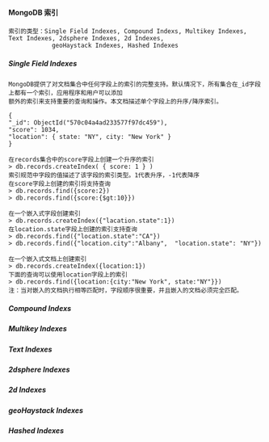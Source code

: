 #### MongoDB 索引
    索引的类型：Single Field Indexes, Compound Indexs, Multikey Indexes, Text Indexes, 2dsphere Indexes, 2d Indexes,
                geoHaystack Indexes, Hashed Indexes
     
##### Single Field Indexes
    MongoDB提供了对文档集合中任何字段上的索引的完整支持。默认情况下，所有集合在_id字段上都有一个索引，应用程序和用户可以添加
    额外的索引来支持重要的查询和操作。本文档描述单个字段上的升序/降序索引。
    
    {
    "_id": ObjectId("570c04a4ad233577f97dc459"),
    "score": 1034,
    "location": { state: "NY", city: "New York" }
    }
    
    在records集合中的score字段上创建一个升序的索引
    > db.records.createIndex( { score: 1 } )
    索引规范中字段的值描述了该字段的索引类型。1代表升序，-1代表降序 
    在score字段上创建的索引将支持查询
    > db.records.find({score:2})
    > db.records.find({score:{$gt:10}})
    
    在一个嵌入式字段创建索引
    > db.records.createIndex({"lacation.state":1})
    在location.state字段上创建的索引支持查询
    > db.records.find({"location.state":"CA"})
    > db.records.find({"location.city":"Albany",  "location.state": "NY"})
    
    在一个嵌入式文档上创建索引
    > db.records.createIndex({location:1})
    下面的查询可以使用location字段上的索引
    > db.records.find({location:{city:"New York", state:"NY"}})
    注：当对嵌入的文档执行相等匹配时，字段顺序很重要，并且嵌入的文档必须完全匹配。   
    
##### Compound Indexs
    
##### Multikey Indexes
##### Text Indexes
##### 2dsphere Indexes
##### 2d Indexes
##### geoHaystack Indexes
##### Hashed Indexes
